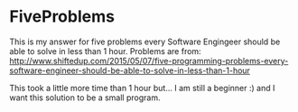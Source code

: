 # FiveProblems

This is my answer for five problems every Software Engingeer should be able to solve in less than 1 hour.
Problems are from: 
http://www.shiftedup.com/2015/05/07/five-programming-problems-every-software-engineer-should-be-able-to-solve-in-less-than-1-hour

This took a little more time than 1 hour but... I am still a beginner :) and I want this solution to be a small program.
